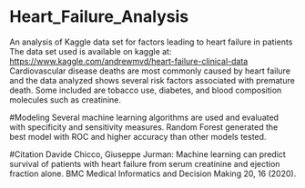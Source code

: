 # Heart_Failure_Analysis
An analysis of Kaggle data set for factors leading to heart failure in patients
The data set used is available on kaggle at: https://www.kaggle.com/andrewmvd/heart-failure-clinical-data
Cardiovascular disease deaths are most commonly caused by heart failure and the data analyzed shows several risk factors associated with premature death. Some included are tobacco use, diabetes, and blood composition molecules such as creatinine.

#Modeling
Several machine learning algorithms are used and evaluated with specificity and sensitivity measures.
Random Forest generated the best model with ROC and higher accuracy than other models tested.

#Citation
Davide Chicco, Giuseppe Jurman: Machine learning can predict survival of patients with heart failure from serum creatinine and ejection fraction alone. BMC Medical Informatics and Decision Making 20, 16 (2020).
